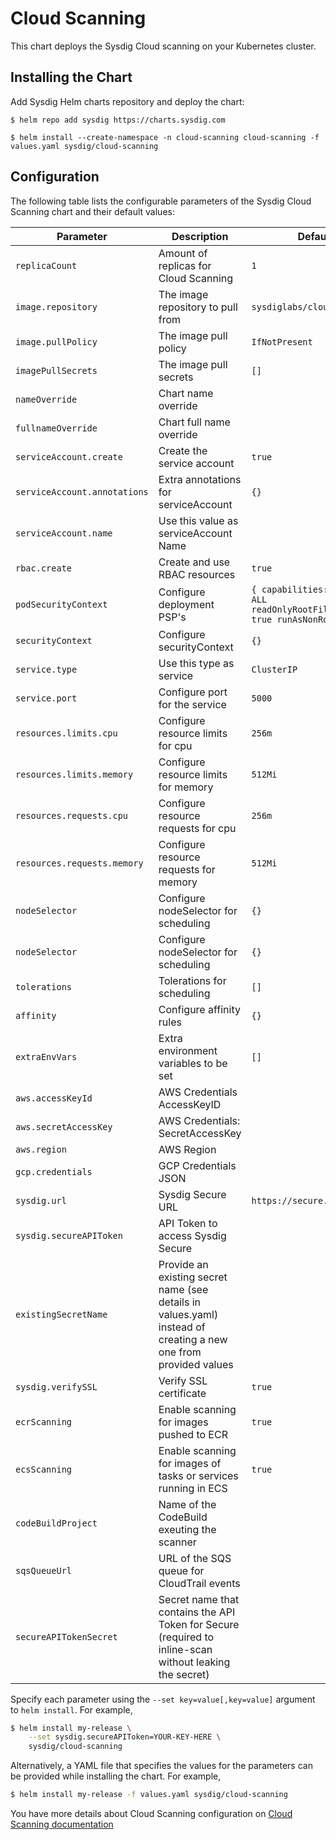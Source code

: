 # Cloud Scanning

This chart deploys the Sysdig Cloud scanning on your Kubernetes cluster.

## Installing the Chart

Add Sysdig Helm charts repository and deploy the chart:

```
$ helm repo add sysdig https://charts.sysdig.com

$ helm install --create-namespace -n cloud-scanning cloud-scanning -f values.yaml sysdig/cloud-scanning
```

## Configuration

The following table lists the configurable parameters of the Sysdig Cloud Scanning
chart and their default values:

| Parameter                    | Description                                                                                                     | Default                                                                         |
| ---------------------------- | --------------------------------------------------------------------------------------------------------------- | ------------------------------------------------------------------------------- |
| `replicaCount`               | Amount of replicas for Cloud Scanning                                                                           | `1`                                                                             |
| `image.repository`           | The image repository to pull from                                                                               | `sysdiglabs/cloud-scanning`                                                     |
| `image.pullPolicy`           | The image pull policy                                                                                           | `IfNotPresent`                                                                  |
| `imagePullSecrets`           | The image pull secrets                                                                                          | `[]`                                                                            |
| `nameOverride`               | Chart name override                                                                                             | ` `                                                                             |
| `fullnameOverride`           | Chart full name override                                                                                        | ` `                                                                             |
| `serviceAccount.create`      | Create the service account                                                                                      | `true`                                                                          |
| `serviceAccount.annotations` | Extra annotations for serviceAccount                                                                            | `{}`                                                                            |
| `serviceAccount.name`        | Use this value as serviceAccount Name                                                                           | ` `                                                                             |
| `rbac.create`                | Create and use RBAC resources                                                                                   | `true`                                                                          |
| `podSecurityContext`         | Configure deployment PSP's                                                                                      | `{ capabilities: drop: - ALL readOnlyRootFileSystem: true runAsNonRoot: true }` |
| `securityContext`            | Configure securityContext                                                                                       | `{}`                                                                            |
| `service.type`               | Use this type as service                                                                                        | `ClusterIP`                                                                     |
| `service.port`               | Configure port for the service                                                                                  | `5000`                                                                          |
| `resources.limits.cpu`       | Configure resource limits for cpu                                                                               | `256m`                                                                          |
| `resources.limits.memory`    | Configure resource limits for memory                                                                            | `512Mi`                                                                         |
| `resources.requests.cpu`     | Configure resource requests for cpu                                                                             | `256m`                                                                          |
| `resources.requests.memory`  | Configure resource requests for memory                                                                          | `512Mi`                                                                         |
| `nodeSelector`               | Configure nodeSelector for scheduling                                                                           | `{}`                                                                            |
| `nodeSelector`               | Configure nodeSelector for scheduling                                                                           | `{}`                                                                            |
| `tolerations`                | Tolerations for scheduling                                                                                      | `[]`                                                                            |
| `affinity`                   | Configure affinity rules                                                                                        | `{}`                                                                            |
| `extraEnvVars`               | Extra environment variables to be set                                                                           | `[]`                                                                            |
| `aws.accessKeyId`            | AWS Credentials AccessKeyID                                                                                     | ` `                                                                             |
| `aws.secretAccessKey`        | AWS Credentials: SecretAccessKey                                                                                | ` `                                                                             |
| `aws.region`                 | AWS Region                                                                                                      | ` `                                                                             |
| `gcp.credentials`            | GCP Credentials JSON                                                                                            | ` `                                                                             |
| `sysdig.url`                 | Sysdig Secure URL                                                                                               | `https://secure.sysdig.com`                                                     |
| `sysdig.secureAPIToken`      | API Token to access Sysdig Secure                                                                               | ` `                                                                             |
| `existingSecretName`         | Provide an existing secret name (see details in values.yaml) instead of creating a new one from provided values | ` `                                                                             |
| `sysdig.verifySSL`           | Verify SSL certificate                                                                                          | `true`                                                                          |
| `ecrScanning`                | Enable scanning for images pushed to ECR                                                                        | `true`                                                                          |
| `ecsScanning`                | Enable scanning for images of tasks or services running in ECS                                                  | `true`                                                                          |
| `codeBuildProject`           | Name of the CodeBuild exeuting the scanner                                                                      | ` `                                                                             |
| `sqsQueueUrl`                | URL of the SQS queue for CloudTrail events                                                                      | ` `                                                                             |
| `secureAPITokenSecret`       | Secret name that contains the API Token for Secure (required to inline-scan without leaking the secret)         | ` `                                                                             |


Specify each parameter using the `--set key=value[,key=value]` argument to `helm install`. For example,

```bash
$ helm install my-release \
    --set sysdig.secureAPIToken=YOUR-KEY-HERE \
    sysdig/cloud-scanning
```

Alternatively, a YAML file that specifies the values for the parameters can be provided while installing the chart. For example,

```bash
$ helm install my-release -f values.yaml sysdig/cloud-scanning
```

You have more details about Cloud Scanning configuration on [Cloud Scanning documentation](https://sysdiglabs.github.io/cloud-connector/scanning.html)
